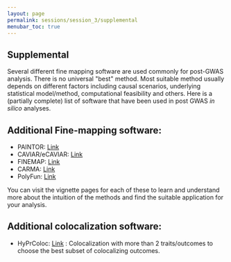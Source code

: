 ```yaml
---
layout: page
permalink: sessions/session_3/supplemental
menubar_toc: true
---
```



## Supplemental

Several different fine mapping software are used commonly for post-GWAS analysis. There is no universal "best" method. Most suitable method usually depends on different factors including causal scenarios, underlying statistical model/method, computational feasibility and others. Here is a (partially complete) list of software that have been used in post GWAS _in silico_ analyses.

## Additional Fine-mapping software:

- PAINTOR: [Link](https://github.com/gkichaev/PAINTOR_V3.0)
- CAVIAR/eCAVIAR: [Link](https://github.com/fhormoz/caviar)
- FINEMAP: [Link](http://www.christianbenner.com/)
- CARMA: [Link](https://github.com/Iuliana-Ionita-Laza/CARMA)
- PolyFun: [Link](https://github.com/omerwe/polyfun)

You can visit the vignette pages for each of these to learn and understand more about the intuition of the methods and find the suitable application for your analysis.

## Additional colocalization software:

- HyPrColoc: [Link](https://github.com/jrs95/hyprcoloc) : Colocalization with more than 2 traits/outcomes to choose the best subset of colocalizing outcomes.
